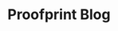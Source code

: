 ---
title: Proofprint Blog
description: The Proofpoint cybersecurity blog provides you with advanced cybersecurity intelligence and insights, threat research, and breaking cyber attack news. Get the latest news about advanced threats.
url: https://www.proofpoint.com/us/blog
image:
    # url: '/assets/images/cafe.png'
    # alt: 'Cafe'
tags: ['blog', 'news', 'threat-intelligence']
listedDate: 2023-11-08
published: true
---